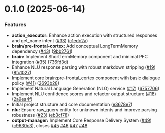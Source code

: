 # 0.1.0 (2025-06-14)


### Features

* **action_executor:** Enhance action execution with structured responses and get_name intent ([#33](https://github.com/AppCarver/viki-va/issues/33)) ([c1edc2a](https://github.com/AppCarver/viki-va/commit/c1edc2a2a3603e613084468f68042bf070ed47e8))
* **brain/pre-frontal-cortex:** Add conceptual LongTermMemory dependency ([#43](https://github.com/AppCarver/viki-va/issues/43)) ([9bb2761](https://github.com/AppCarver/viki-va/commit/9bb2761d34c298364e4147ca53a142b9073dc439))
* **brain:** Implement ShortTermMemory component and minimal PFC integration ([#35](https://github.com/AppCarver/viki-va/issues/35)) ([736fd3d](https://github.com/AppCarver/viki-va/commit/736fd3d34abc4a22c7085c362682e299d0f7ab36))
* Enhance NLU response parsing with robust markdown stripping ([#19](https://github.com/AppCarver/viki-va/issues/19)) ([8fc1027](https://github.com/AppCarver/viki-va/commit/8fc10279672b3c0216578204595936d89876a016))
* Implement core brain:pre-frontal_cortex component with basic dialogue policy ([#41](https://github.com/AppCarver/viki-va/issues/41)) ([2693b28](https://github.com/AppCarver/viki-va/commit/2693b286d53f5c5936c3f96013c7e40c3346d91a))
* Implement Natural Language Generation (NLG) service ([#17](https://github.com/AppCarver/viki-va/issues/17)) ([6757706](https://github.com/AppCarver/viki-va/commit/675770697206ffc03fc87b85e1813fbd753e2c7d))
* Implement NLU confidence scores and refactor output structure ([#18](https://github.com/AppCarver/viki-va/issues/18)) ([2a9ea4f](https://github.com/AppCarver/viki-va/commit/2a9ea4f773298aa8d453fbaf41dbad94d1fdc484))
* Initial project structure and core documentation ([e3678e7](https://github.com/AppCarver/viki-va/commit/e3678e748e1fcd88ef03105a8fdfc239cfa4056e))
* **nlu:** Ensure raw_query entity for unknown intents and improve parsing robustness ([#23](https://github.com/AppCarver/viki-va/issues/23)) ([eb3cf78](https://github.com/AppCarver/viki-va/commit/eb3cf784b7f6c6bf8aff63194890be7081563a0d))
* **output-manager:** Implement Core Response Delivery System ([#49](https://github.com/AppCarver/viki-va/issues/49)) ([c9630c3](https://github.com/AppCarver/viki-va/commit/c9630c3c2f1500ad0d74421b4eb4740712e77c0d)), closes [#45](https://github.com/AppCarver/viki-va/issues/45) [#46](https://github.com/AppCarver/viki-va/issues/46) [#47](https://github.com/AppCarver/viki-va/issues/47) [#48](https://github.com/AppCarver/viki-va/issues/48)



